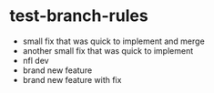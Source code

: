 # test-branch-rules

- small fix that was quick to implement and merge
- another small fix that was quick to implement
- nfl dev
- brand new feature
- brand new feature with fix
